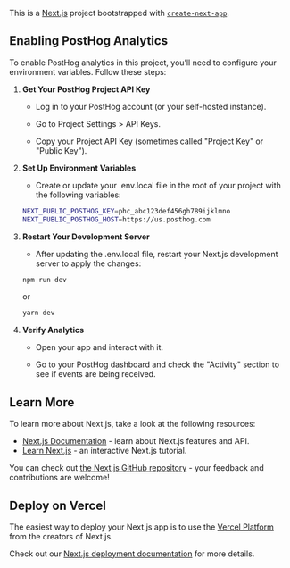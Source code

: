 This is a [Next.js](https://nextjs.org/) project bootstrapped with [`create-next-app`](https://github.com/vercel/next.js/tree/canary/packages/create-next-app).

## Enabling PostHog Analytics

To enable PostHog analytics in this project, you’ll need to configure your environment variables. Follow these steps:

1. **Get Your PostHog Project API Key**

    - Log in to your PostHog account (or your self-hosted instance).

    - Go to Project Settings > API Keys.

    - Copy your Project API Key (sometimes called "Project Key" or "Public Key").

2. **Set Up Environment Variables**

    - Create or update your .env.local file in the root of your project with the following variables:

    ```bash
    NEXT_PUBLIC_POSTHOG_KEY=phc_abc123def456gh789ijklmno
    NEXT_PUBLIC_POSTHOG_HOST=https://us.posthog.com
    ```

3. **Restart Your Development Server**

    - After updating the .env.local file, restart your Next.js development server to apply the changes:

    ```bash
    npm run dev
    ```

    or

    ```bash
    yarn dev
    ```

4. **Verify Analytics**

    - Open your app and interact with it.

    - Go to your PostHog dashboard and check the "Activity" section to see if events are being received.

## Learn More

To learn more about Next.js, take a look at the following resources:

- [Next.js Documentation](https://nextjs.org/docs) - learn about Next.js features and API.
- [Learn Next.js](https://nextjs.org/learn) - an interactive Next.js tutorial.

You can check out [the Next.js GitHub repository](https://github.com/vercel/next.js/) - your feedback and contributions are welcome!

## Deploy on Vercel

The easiest way to deploy your Next.js app is to use the [Vercel Platform](https://vercel.com/new?utm_medium=default-template&filter=next.js&utm_source=create-next-app&utm_campaign=create-next-app-readme) from the creators of Next.js.

Check out our [Next.js deployment documentation](https://nextjs.org/docs/deployment) for more details.
